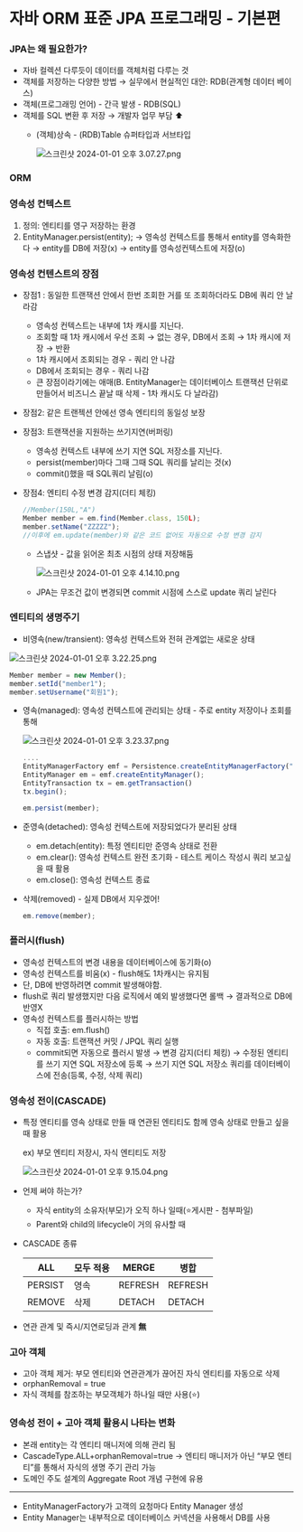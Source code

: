 # 자바 ORM 표준 JPA 프로그래밍 - 기본편

### JPA는 왜 필요한가?

- 자바 컬렉션 다루듯이 데이터를 객체처럼 다루는 것
- 객체를 저장하는 다양한 방법 → 실무에서 현실적인 대안: RDB(관계형 데이터 베이스)
- 객체(프로그래밍 언어) - 간극 발생 - RDB(SQL)
- 객체를 SQL 변환 후 저장 → 개발자 업무 부담 ⬆️
    - (객체)상속 - (RDB)Table 슈퍼타입과 서브타입
        
        ![스크린샷 2024-01-01 오후 3.07.27.png](%E1%84%8C%E1%85%A1%E1%84%87%E1%85%A1%20ORM%20%E1%84%91%E1%85%AD%E1%84%8C%E1%85%AE%E1%86%AB%20JPA%20%E1%84%91%E1%85%B3%E1%84%85%E1%85%A9%E1%84%80%E1%85%B3%E1%84%85%E1%85%A2%E1%84%86%E1%85%B5%E1%86%BC%20-%20%E1%84%80%E1%85%B5%E1%84%87%E1%85%A9%E1%86%AB%E1%84%91%E1%85%A7%E1%86%AB%2062ad5214e1d54b34acf0ac04435a29d9/%25E1%2584%2589%25E1%2585%25B3%25E1%2584%258F%25E1%2585%25B3%25E1%2584%2585%25E1%2585%25B5%25E1%2586%25AB%25E1%2584%2589%25E1%2585%25A3%25E1%2586%25BA_2024-01-01_%25E1%2584%258B%25E1%2585%25A9%25E1%2584%2592%25E1%2585%25AE_3.07.27.png)
        

### ORM

### 영속성 컨텍스트

1. 정의: 엔티티를 영구 저장하는 환경
2. EntityManager.persist(entity); 
→ 영속성 컨텍스트를 통해서 entity를 영속화한다
→ entity를 DB에 저장(x)
→ entity를 영속성컨텍스트에 저장(o)

### 영속성 컨텐스트의 장점

- 장점1 : 동일한 트랜잭션 안에서 한번 조회한 거를 또 조회하더라도 DB에 쿼리 안 날라감
    - 영속성 컨텍스트는 내부에 1차 캐시를 지닌다.
    - 조회할 때 1차 캐시에서 우선 조회 → 없는 경우, DB에서 조회 → 1차 캐시에 저장 → 반환
    - 1차 캐시에서 조회되는 경우 - 쿼리 안 나감
    - DB에서 조회되는 경우 - 쿼리 나감
    - 큰 장점이라기에는 애매(B. EntityManager는 데이터베이스 트랜잭션 단위로 만들어서 비즈니스 끝날 때 삭제 - 1차 캐시도 다 날라감)
- 장점2: 같은 트랜젝션 안에선 영속 엔티티의 동일성 보장
- 장점3: 트랜잭션을 지원하는 쓰기지연(버퍼링)
    - 영속성 컨텍스트 내부에 쓰기 지연 SQL 저장소를 지닌다.
    - persist(member)마다 그때 그때 SQL 쿼리를 날리는 것(x)
    - commit()했을 때 SQL쿼리 날림(o)
- 장점4: 엔티티 수정 변경 감지(더티 체킹)
    
    ```jsx
    //Member(150L,"A")
    Member member = em.find(Member.class, 150L);
    member.setName("ZZZZZ");
    //이후에 em.update(member)와 같은 코드 없어도 자동으로 수정 변경 감지
    ```
    
    - 스냅샷 - 값을 읽어온 최초 시점의 상태 저장해둠
        
        ![스크린샷 2024-01-01 오후 4.14.10.png](%E1%84%8C%E1%85%A1%E1%84%87%E1%85%A1%20ORM%20%E1%84%91%E1%85%AD%E1%84%8C%E1%85%AE%E1%86%AB%20JPA%20%E1%84%91%E1%85%B3%E1%84%85%E1%85%A9%E1%84%80%E1%85%B3%E1%84%85%E1%85%A2%E1%84%86%E1%85%B5%E1%86%BC%20-%20%E1%84%80%E1%85%B5%E1%84%87%E1%85%A9%E1%86%AB%E1%84%91%E1%85%A7%E1%86%AB%2062ad5214e1d54b34acf0ac04435a29d9/%25E1%2584%2589%25E1%2585%25B3%25E1%2584%258F%25E1%2585%25B3%25E1%2584%2585%25E1%2585%25B5%25E1%2586%25AB%25E1%2584%2589%25E1%2585%25A3%25E1%2586%25BA_2024-01-01_%25E1%2584%258B%25E1%2585%25A9%25E1%2584%2592%25E1%2585%25AE_4.14.10.png)
        
    - JPA는 무조건 값이 변경되면 commit 시점에 스스로 update 쿼리 날린다
    

### 엔티티의 생명주기

- 비영속(new/transient): 영속성 컨텍스트와 전혀 관계없는 새로운 상태

![스크린샷 2024-01-01 오후 3.22.25.png](%E1%84%8C%E1%85%A1%E1%84%87%E1%85%A1%20ORM%20%E1%84%91%E1%85%AD%E1%84%8C%E1%85%AE%E1%86%AB%20JPA%20%E1%84%91%E1%85%B3%E1%84%85%E1%85%A9%E1%84%80%E1%85%B3%E1%84%85%E1%85%A2%E1%84%86%E1%85%B5%E1%86%BC%20-%20%E1%84%80%E1%85%B5%E1%84%87%E1%85%A9%E1%86%AB%E1%84%91%E1%85%A7%E1%86%AB%2062ad5214e1d54b34acf0ac04435a29d9/%25E1%2584%2589%25E1%2585%25B3%25E1%2584%258F%25E1%2585%25B3%25E1%2584%2585%25E1%2585%25B5%25E1%2586%25AB%25E1%2584%2589%25E1%2585%25A3%25E1%2586%25BA_2024-01-01_%25E1%2584%258B%25E1%2585%25A9%25E1%2584%2592%25E1%2585%25AE_3.22.25.png)

```jsx
Member member = new Member();
member.setId("member1");
member.setUsername("회원1");
```

- 영속(managed): 영속성 컨텍스트에 관리되는 상태 - 주로 entity 저장이나 조회를 통해
    
    
    ![스크린샷 2024-01-01 오후 3.23.37.png](%E1%84%8C%E1%85%A1%E1%84%87%E1%85%A1%20ORM%20%E1%84%91%E1%85%AD%E1%84%8C%E1%85%AE%E1%86%AB%20JPA%20%E1%84%91%E1%85%B3%E1%84%85%E1%85%A9%E1%84%80%E1%85%B3%E1%84%85%E1%85%A2%E1%84%86%E1%85%B5%E1%86%BC%20-%20%E1%84%80%E1%85%B5%E1%84%87%E1%85%A9%E1%86%AB%E1%84%91%E1%85%A7%E1%86%AB%2062ad5214e1d54b34acf0ac04435a29d9/%25E1%2584%2589%25E1%2585%25B3%25E1%2584%258F%25E1%2585%25B3%25E1%2584%2585%25E1%2585%25B5%25E1%2586%25AB%25E1%2584%2589%25E1%2585%25A3%25E1%2586%25BA_2024-01-01_%25E1%2584%258B%25E1%2585%25A9%25E1%2584%2592%25E1%2585%25AE_3.23.37.png)
    
    ```jsx
    ....
    EntityManagerFactory emf = Persistence.createEntityManagerFactory("hello");
    EntityManager em = emf.createEntityManager();
    EntityTransaction tx = em.getTransaction()
    tx.begin();
    
    em.persist(member);
    ```
    
- 준영속(detached): 영속성 컨텍스트에 저장되었다가 분리된 상태
    - em.detach(entity): 특정 엔티티만 준영속 상태로 전환
    - em.clear(): 영속성 컨텍스트 완전 초기화 - 테스트 케이스 작성시 쿼리 보고싶을 때 활용
    - em.close(): 영속성 컨텍스트 종료
- 삭제(removed) - 실제 DB에서 지우겠어!
    
    ```jsx
    em.remove(member);
    ```
    

### 플러시(flush)

- 영속성 컨텍스트의 변경 내용을 데이터베이스에 동기화(o)
- 영속성 컨텍스트를 비움(x) - flush해도 1차캐시는 유지됨
- 단, DB에 반영하려면 commit 발생해야함.
- flush로 쿼리 발생했지만 다음 로직에서 예외 발생했다면 롤백 → 결과적으로 DB에 반영X
- 영속성 컨텍스트를 플러시하는 방법
    - 직접 호출: em.flush()
    - 자동 호출: 트랜잭션 커밋 / JPQL 쿼리 실행
    - commit되면 자동으로 플러시 발생 
    → 변경 감지(더티 체킹)
    → 수정된 엔티티를 쓰기 지연 SQL 저장소에 등록
    → 쓰기 지연 SQL 저장소 쿼리를 데이터베이스에 전송(등록, 수정, 삭제 쿼리)

### 영속성 전이(CASCADE)

- 특정 엔티티를 영속 상태로 만들 때 연관된 엔티티도 함께 영속 상태로 만들고 싶을 때 활용
    
    ex) 부모 엔티티 저장시, 자식 엔티티도 저장
    
    ![스크린샷 2024-01-01 오후 9.15.04.png](%E1%84%8C%E1%85%A1%E1%84%87%E1%85%A1%20ORM%20%E1%84%91%E1%85%AD%E1%84%8C%E1%85%AE%E1%86%AB%20JPA%20%E1%84%91%E1%85%B3%E1%84%85%E1%85%A9%E1%84%80%E1%85%B3%E1%84%85%E1%85%A2%E1%84%86%E1%85%B5%E1%86%BC%20-%20%E1%84%80%E1%85%B5%E1%84%87%E1%85%A9%E1%86%AB%E1%84%91%E1%85%A7%E1%86%AB%2062ad5214e1d54b34acf0ac04435a29d9/%25E1%2584%2589%25E1%2585%25B3%25E1%2584%258F%25E1%2585%25B3%25E1%2584%2585%25E1%2585%25B5%25E1%2586%25AB%25E1%2584%2589%25E1%2585%25A3%25E1%2586%25BA_2024-01-01_%25E1%2584%258B%25E1%2585%25A9%25E1%2584%2592%25E1%2585%25AE_9.15.04.png)
    
- 언제 써야 하는가?
    - 자식 entity의 소유자(부모)가 오직 하나 일때(⭐️게시판 - 첨부파일)
    - Parent와 child의 lifecycle이 거의 유사할 때
- CASCADE 종류
    
    
    | ALL | 모두 적용 | MERGE | 병합 |
    | --- | --- | --- | --- |
    | PERSIST | 영속 | REFRESH | REFRESH |
    | REMOVE | 삭제 | DETACH | DETACH |
- 연관 관계 및 즉시/지연로딩과 관계 **無**

### 고아 객체

- 고아 객체 제거: 부모 엔티티와 연관관계가 끊어진 자식 엔티티를 자동으로 삭제
- orphanRemoval = true
- 자식 객체를 참조하는 부모객체가 하나일 때만 사용(⭐️)

### 영속성 전이 + 고아 객체 활용시 나타는 변화

- 본래 entity는 각 엔티티 매니저에 의해 관리 됨
- CascadeType.ALL+orphanRemoval=true → 엔티티 매니저가 아닌 “부모 엔티티”를 통해서 자식의 생명 주기 관리 가능
- 도메인 주도 설계의 Aggregate Root 개념 구현에 유용

---

- EntityManagerFactory가 고객의 요청마다 Entity Manager 생성
- Entity Manager는 내부적으로 데이터베이스 커넥션을 사용해서 DB를 사용